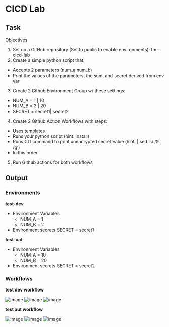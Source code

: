 # CICD Lab
## Task

Objectives
1. Set up a GitHub repository (Set to public to enable environments): tm-<name>-cicd-lab
2. Create a simple python script that:
- Accepts 2 parameters (num_a,num_b)
- Print the values of the parameters, the sum, and secret derived from env var
3. Create 2 Github Environment Group w/ these settings:
- NUM_A 	= 1 		| 10
- NUM_B 	= 2 		| 20
- SECRET 	= secret1| secret2
4. Create 2 Github Action Workflows with steps:
- Uses templates
- Runs your python script (hint: install)
- Runs CLI command to print unencrypted secret value (hint: | sed ‘s/./& /g’)
- In this order
5. Run Github actions for both workflows

## Output
### Environments
  **test-dev**
  - Environment Variables
      - NUM_A = 1
      - NUM_B = 2
  - Environment secrets
      SECRET = secret1
  
  **test-uat**
  - Environment Variables
      - NUM_A = 10
      - NUM_B = 20
  - Environment secrets
      SECRET = secret2
### Workflows

**test dev workflow**

  ![image](https://github.com/user-attachments/assets/72b5b108-ec65-4adc-a59b-7005c17fb305)
  ![image](https://github.com/user-attachments/assets/d32a0d5b-8b63-4412-b1e4-03d41e0d29fd)
  ![image](https://github.com/user-attachments/assets/e8ee4b07-2a8f-4aab-9e92-b6cfc27fa2c1)

**test aut workflow**

  ![image](https://github.com/user-attachments/assets/6f398432-2cdf-4d47-b115-ab66cfbbb8cb)
  ![image](https://github.com/user-attachments/assets/86882069-5395-4b1c-8538-27990a12e4e8)
  ![image](https://github.com/user-attachments/assets/45e9ead3-05d6-4b5a-b0e6-d52acd8b06cc)



